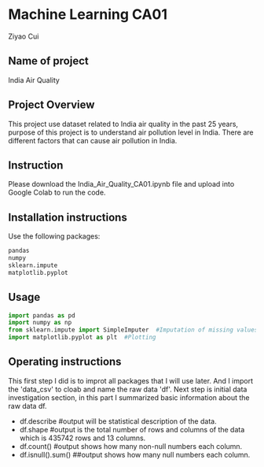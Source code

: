# Machine Learning CA01
Ziyao Cui

## Name of project
India Air Quality

## Project Overview 
This project use dataset related to India air quality in the past 25 years, purpose of this project is to understand air pollution level in India. There are different factors that can cause air pollution in India.

## Instruction
Please download the India_Air_Quality_CA01.ipynb file and upload into Google Colab to run the code.

## Installation instructions
Use the following packages:

```bash
pandas
numpy
sklearn.impute
matplotlib.pyplot
```
## Usage 
```python
import pandas as pd 
import numpy as np 
from sklearn.impute import SimpleImputer  #Imputation of missing values
import matplotlib.pyplot as plt  #Plotting
```

## Operating instructions
This first step I did is to improt all packages that I will use later. And I import the 'data_csv' to cloab and name the raw data 'df'.
Next step is initial data investigation section, in this part I summarized basic information about the raw data df.
- df.describe  #output will be statistical description of the data.
- df.shape  #output is the total number of rows and columns of the data which is 435742 rows and 13 columns.
- df.count()  #output shows how many non-null numbers each column.
- df.isnull().sum()  ##output shows how many null numbers each column.






